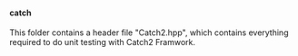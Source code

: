 #### catch

This folder contains a header file "Catch2.hpp", which contains everything required to do unit testing with Catch2 Framwork.


